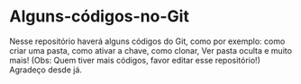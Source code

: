 # Alguns-códigos-no-Git
Nesse repositório haverá alguns códigos do Git, como por exemplo: como criar uma pasta, como ativar a chave, como clonar, Ver pasta oculta e muito mais! (Obs: Quem tiver mais códigos, favor editar esse repositório!) Agradeço desde já.
